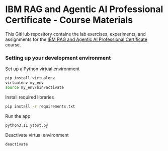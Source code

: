 # IBM RAG and Agentic AI Professional Certificate - Course Materials

This GitHub repository contains the lab exercises, experiments, and assignments for the [IBM RAG and Agentic AI Professional Certificate](https://www.coursera.org/professional-certificates/ibm-rag-and-agentic-ai) course.

### Setting up your development environment

Set up a Python virtual environment

```  bash
pip install virtualenv
virtualenv my_env
source my_env/bin/activate
```

Install required libraries

``` bash
pip install -r requirements.txt
```

Run the app

``` bash
python3.11 ytbot.py
```

Deactivate virtual environment

``` bash
deactivate
```

